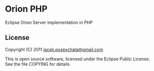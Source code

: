Orion PHP
===================

Eclipse Orion Server implementation in PHP

License
-------

Copyright (C) 2011 jacek.pospychala@gmail.com

This is open source software, licensed under the Eclipse Public
License. See the file COPYING for details.